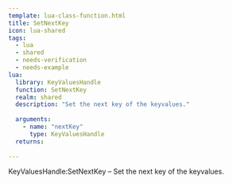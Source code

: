 ```yaml
---
template: lua-class-function.html
title: SetNextKey
icon: lua-shared
tags:
  - lua
  - shared
  - needs-verification
  - needs-example
lua:
  library: KeyValuesHandle
  function: SetNextKey
  realm: shared
  description: "Set the next key of the keyvalues."
  
  arguments:
    - name: "nextKey"
      type: KeyValuesHandle
  returns:
    
---
```


<div class="lua__search__keywords">
KeyValuesHandle:SetNextKey &#x2013; Set the next key of the keyvalues.
</div>
